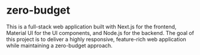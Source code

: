 # zero-budget
This is a full-stack web application built with Next.js for the frontend, Material UI for the UI components, and Node.js for the backend. The goal of this project is to deliver a highly responsive, feature-rich web application while maintaining a zero-budget approach.
